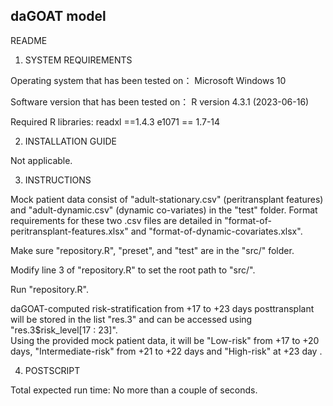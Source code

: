 ## daGOAT model 

README


1. SYSTEM REQUIREMENTS

Operating system that has been tested on： Microsoft Windows 10

Software version that has been tested on： R version 4.3.1 (2023-06-16)

Required R libraries: readxl ==1.4.3 e1071 == 1.7-14


2. INSTALLATION GUIDE

Not applicable.


3. INSTRUCTIONS

Mock patient data consist of "adult-stationary.csv" (peritransplant features) and 
"adult-dynamic.csv" (dynamic co-variates) in the "test" folder.  Format requirements
for these two .csv files are detailed in "format-of-peritransplant-features.xlsx" and
"format-of-dynamic-covariates.xlsx".

Make sure "repository.R", "preset", and "test" are in the "src/" folder.

Modify line 3 of "repository.R" to set the root path to "src/".

Run "repository.R".

daGOAT-computed risk-stratification from +17 to +23 days posttransplant will be 
stored in the list "res.3" and can be accessed using "res.3$risk_level[17 : 23]".  
Using the provided mock patient data, it will be "Low-risk" from +17 to +20 days, "Intermediate-risk" from +21 to +22 days and "High-risk" at +23 day .


4. POSTSCRIPT

Total expected run time: No more than a couple of seconds.
